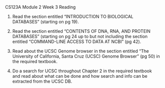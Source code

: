 CS123A Module 2 Week 3 Reading
1. Read the section entitled “INTRODUCTION TO BIOLOGICAL DATABASES” (starting on pg 19).


2. Read the section entitled “CONTENTS OF DNA, RNA, AND PROTEIN DATABASES” (starting on pg 24 up to but not including the section entitled “COMMAND-LINE ACCESS TO DATA AT NCBI” (pg 42).


3. Read about the UCSC Genome browser in the section entitled “The University of California, Santa Cruz (UCSC) Genome Browser” (pg 50) in the required textbook.


4. Do a search for UCSC throughout Chapter 2 in the required textbook and read about what can be done and how search and info can be extracted from the UCSC DB.

